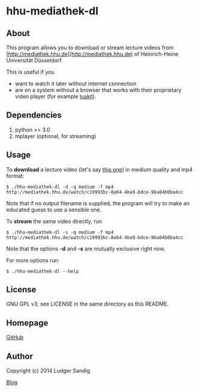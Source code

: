 hhu-mediathek-dl
================

About
-----

This program allows you to download or stream lecture videos from
[http://mediathek.hhu.de](http://mediathek.hhu.de) of Heinrich-Heine
Universität Düsseldorf.

This is useful if you

- want to watch it later without internet connection
- are on a system without a browser that works with their proprietary video player (for example [luakit](https://mason-larobina.github.io/luakit/)).

Dependencies
------------

1. python >= 3.0
2. mplayer (optional, for streaming)

Usage
-----

To **download** a lecture video (let's say [this
one](http://mediathek.hhu.de/watch/c19993bc-8a64-4ba9-bdce-96a84b0ba4cc))
in medium quality and mp4 format:

    $ ./hhu-mediathek-dl -d -q medium -f mp4 http://mediathek.hhu.de/watch/c19993bc-8a64-4ba9-bdce-96a84b0ba4cc

Note that if no output filename is supplied, the program will try to
make an educated guess to use a sensible one.

To **stream** the same video directly, run

    $ ./hhu-mediathek-dl -s -q medium -f mp4 http://mediathek.hhu.de/watch/c19993bc-8a64-4ba9-bdce-96a84b0ba4cc

Note that the options **-d** and **-s** are mutually exclusive right now.

For more options run:

    $ ./hhu-mediathek-dl --help

License
-------

GNU GPL v3, see LICENSE in the same directory as this README.

Homepage
--------

[GitHub](https://github.com/lsandig/hhu-mediathek-dl)

Author
------

Copyright (c) 2014 Ludger Sandig

[Blog](http://lsandig.org/blog)
